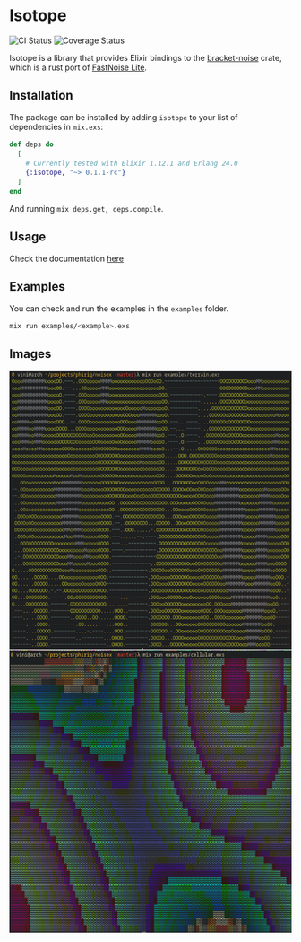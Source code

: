 # Isotope

![CI Status](https://github.com/Phiriq/isotope/actions/workflows/ci.yml/badge.svg)
![Coverage Status](https://coveralls.io/repos/Phiriq/isotope/badge.svg?branch=master)

Isotope is a library that provides Elixir bindings to the [bracket-noise](https://crates.io/crates/bracket-noise) crate, which is a rust port of [FastNoise Lite](https://github.com/Auburn/FastNoiseLite).

## Installation

The package can be installed by adding `isotope` to your list of dependencies in `mix.exs`:

```elixir
def deps do
  [
    # Currently tested with Elixir 1.12.1 and Erlang 24.0
    {:isotope, "~> 0.1.1-rc"}
  ]
end
```
And running `mix deps.get, deps.compile`.

## Usage
Check the documentation [here](https://hexdocs.pm/noisex/0.1.3-rc/Noisex.html)

## Examples
You can check and run the examples in the `examples` folder.
```bash
mix run examples/<example>.exs
```

## Images
![Output of the terrain.exs example script](images/terrain.png)
![Output of the visualization.exs example script](images/visualization.png)

